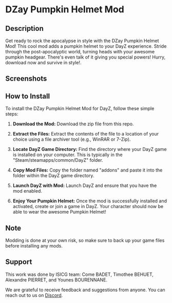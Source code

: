 # DZay Pumpkin Helmet Mod

## Description
Get ready to rock the apocalypse in style with the DZay Pumpkin Helmet Mod! This cool mod adds a pumpkin helmet to your DayZ experience. Stride through the post-apocalyptic world, turning heads with your awesome pumpkin headgear. There's even talk of it giving you special powers! Hurry, download now and survive in style!.

## Screenshots


## How to Install
To install the DZay Pumpkin Helmet Mod for DayZ, follow these simple steps:

1. **Download the Mod:**
    Download the zip file from this repo.

2. **Extract the Files:**
   Extract the contents of the file to a location of your choice using a file archiver tool (e.g., WinRAR or 7-Zip).

3. **Locate DayZ Game Directory:**
   Find the directory where your DayZ game is installed on your computer. This is typically in the "Steam/steamapps/common/DayZ" folder.

4. **Copy Mod Files:**
   Copy the folder named "addons" and paste it into the folder within the DayZ game directory.

6. **Launch DayZ with Mod:**
   Launch DayZ and ensure that you have the mod enabled.

7. **Enjoy Your Pumpkin Helmet:**
   Once the mod is successfully installed and activated, create or join a game in DayZ. Your character should now be able to wear the awesome Pumpkin Helmet!

## Note
Modding is done at your own risk, so make sure to back up your game files before installing any mods.

## Support
This work was done by ISICG team: Come BADET, Timothee BEHUET, Alexandre PIERRET, and Younes BOURENNANE.

We are grateful to receive feedback and suggestions from anyone. You can reach out to us on [Discord](https://discord.gg/P85uWPSj).
